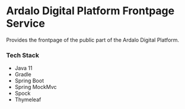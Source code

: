 # Ardalo Digital Platform Frontpage Service
Provides the frontpage of the public part of the Ardalo Digital Platform.

### Tech Stack

* Java 11
* Gradle
* Spring Boot
* Spring MockMvc
* Spock
* Thymeleaf
